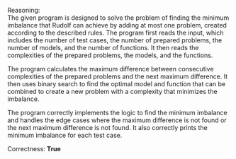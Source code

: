 Reasoning:  
The given program is designed to solve the problem of finding the minimum imbalance that Rudolf can achieve by adding at most one problem, created according to the described rules. The program first reads the input, which includes the number of test cases, the number of prepared problems, the number of models, and the number of functions. It then reads the complexities of the prepared problems, the models, and the functions.

The program calculates the maximum difference between consecutive complexities of the prepared problems and the next maximum difference. It then uses binary search to find the optimal model and function that can be combined to create a new problem with a complexity that minimizes the imbalance.

The program correctly implements the logic to find the minimum imbalance and handles the edge cases where the maximum difference is not found or the next maximum difference is not found. It also correctly prints the minimum imbalance for each test case.

Correctness: **True**